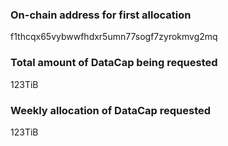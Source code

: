### On-chain address for first allocation
f1thcqx65vybwwfhdxr5umn77sogf7zyrokmvg2mq

### Total amount of DataCap being requested
123TiB

### Weekly allocation of DataCap requested
123TiB
